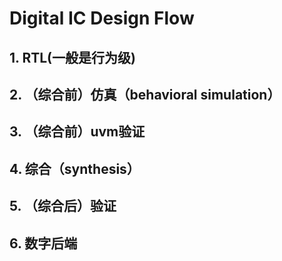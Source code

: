 # Digital IC Design Flow

## 1. RTL(一般是行为级)

## 2. （综合前）仿真（behavioral simulation）

## 3. （综合前）uvm验证

## 4. 综合（synthesis）

## 5. （综合后）验证

## 6. 数字后端
